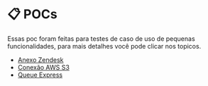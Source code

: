 # 📋 POCs

Essas poc foram feitas para testes de caso de uso de pequenas funcionalidades, para mais detalhes você pode clicar nos topicos.

- [Anexo Zendesk](https://github.com/matheus-marcal/Poc/tree/main/postman-to-openapi)
- [Conexão AWS S3](https://github.com/matheus-marcal/Poc)
- [Queue Express](https://github.com/matheus-marcal/Poc)